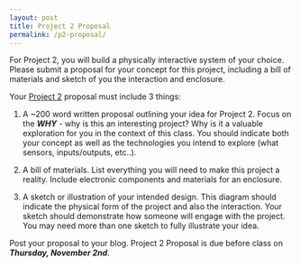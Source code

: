```yaml
---
layout: post
title: Project 2 Proposal
permalink: /p2-proposal/
---
```


For Project 2, you will build a physically interactive system of your choice. Please submit a proposal for your concept for this project, including a bill of materials and sketch of you the interaction and enclosure. 

Your [Project 2](/object-f17/project-2) proposal must include 3 things:

1. A ~200 word written proposal outlining your idea for Project 2. Focus on the ***WHY*** - why is this an interesting project? Why is it a valuable exploration for you in the context of this class. You should indicate both your concept as well as the technologies you intend to explore (what sensors, inputs/outputs, etc..).

2. A bill of materials. List everything you will need to make this project a reality. Include electronic components and materials for an enclosure.

3. A sketch or illustration of your intended design. This diagram should indicate the physical form of the project and also the interaction. Your sketch should demonstrate how someone will engage with the project. You may need more than one sketch to fully illustrate your idea.

Post your proposal to your blog. Project 2 Proposal is due before class on ***Thursday, November 2nd***.
